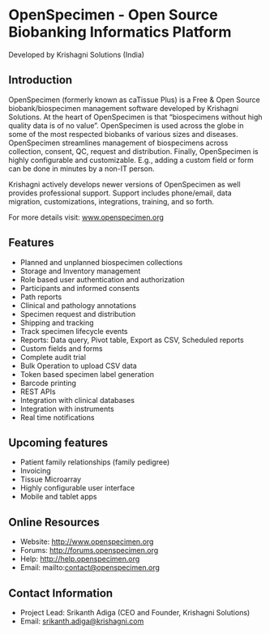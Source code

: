 OpenSpecimen - Open Source Biobanking Informatics Platform 
===========================================================
Developed by Krishagni Solutions (India)


Introduction
------------
OpenSpecimen (formerly known as caTissue Plus) is a Free & Open Source biobank/biospecimen management software developed by Krishagni Solutions. At the heart of OpenSpecimen is that “biospecimens without high quality data is of no value”. OpenSpecimen is used across the globe in some of the most respected biobanks of various sizes and diseases. OpenSpecimen streamlines management of biospecimens across collection, consent, QC, request and distribution. Finally, OpenSpecimen is highly configurable and customizable. E.g., adding a custom field or form can be done in minutes by a non-IT person. 

Krishagni actively develops newer versions of OpenSpecimen as well provides professional support. Support includes phone/email, data migration, customizations, integrations, training, and so forth. 

For more details visit: www.openspecimen.org

Features
---------
 * Planned and unplanned biospecimen collections
 * Storage and Inventory management
 * Role based user authentication and authorization
 * Participants and informed consents
 * Path reports
 * Clinical and pathology annotations
 * Specimen request and distribution 
 * Shipping and tracking
 * Track specimen lifecycle events
 * Reports: Data query, Pivot table, Export as CSV, Scheduled reports
 * Custom fields and forms
 * Complete audit trial
 * Bulk Operation to upload CSV data
 * Token based specimen label generation
 * Barcode printing
 * REST APIs
 * Integration with clinical databases
 * Integration with instruments
 * Real time notifications
 
 Upcoming features
 ------------------
 * Patient family relationships (family pedigree)
 * Invoicing
 * Tissue Microarray
 * Highly configurable user interface
 * Mobile and tablet apps
 

Online Resources
----------------
 * Website: http://www.openspecimen.org
 * Forums: http://forums.openspecimen.org
 * Help: http://help.openspecimen.org
 * Email: mailto:contact@openspecimen.org


Contact Information
-------------------
* Project Lead: Srikanth Adiga (CEO and Founder, Krishagni Solutions)
* Email: srikanth.adiga@krishagni.com
